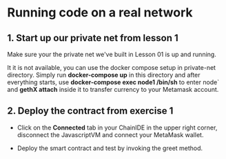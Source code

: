 # Running code on a real network

## 1. Start up our private net from lesson 1

Make sure your the private net we've built in Lesson 01 is up and running.

It it is not available, you can use the docker compose setup in private-net directory. Simply run **docker-compose up** in this directory and after everything starts, use **docker-compose exec node1 /bin/sh** to enter node` and **gethX attach** inside it to transfer currency to your Metamask account.

## 2. Deploy the contract from exercise 1

- Click on the **Connected** tab in your ChainIDE in the upper right corner, disconnect the JavascriptVM and connect your MetaMask wallet.

- Deploy the smart contract and test by invoking the greet method.
